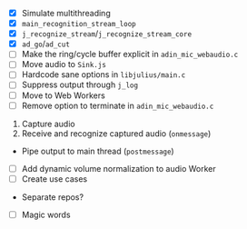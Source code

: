 -[X] Simulate multithreading
 -[X] `main_recognition_stream_loop`
 -[X] `j_recognize_stream`/`j_recognize_stream_core`
 -[X] `ad_go`/`ad_cut`
-[ ] Make the ring/cycle buffer explicit in `adin_mic_webaudio.c`
-[ ] Move audio to `Sink.js`
-[ ] Hardcode sane options in `libjulius/main.c`
 -[ ] Suppress output through `j_log`
-[ ] Move to Web Workers
 -[ ] Remove option to terminate in `adin_mic_webaudio.c`
 1. Capture audio
 1. Receive and recognize captured audio (`onmessage`)
  - Pipe output to main thread (`postmessage`)
-[ ] Add dynamic volume normalization to audio Worker
-[ ] Create use cases
 - Separate repos?
 -[ ] Magic words

